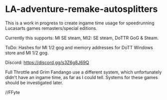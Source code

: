 # LA-adventure-remake-autosplitters

This is a work in progress to create ingame time usage for speedrunning Lucasarts games remasters/special editions.

Currently this supports: MI SE steam, MI2: SE steam, DoTTR GoG & Steam.

ToDo: Hashes for MI 1/2 gog and memory addresses for DoTT Windows store and MI 1/2 gog.

Discord: https://discord.gg/s3Z6g8J69Q

Full Throttle and Grim Fandango use a different system, which unfortunately didn't have an ingame time, as far as I could tell. Systems for these games should be investigated later.

//FFyte
